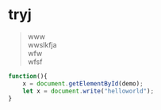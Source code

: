 # tryj

> www  
> wwslkfja  
> wfw  
> wfsf

```javascript
function(){
    x = document.getElementById(demo);
    let x = document.write("helloworld");
}
```
